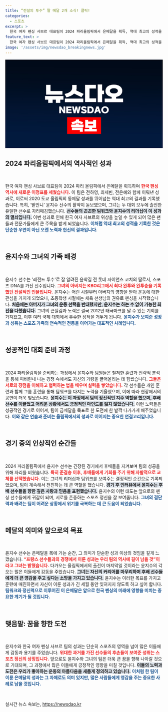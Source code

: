 ```yaml
---
title: “전설의 투수” 딸 메달 2개 소식! 클릭!
categories:
  - 스포츠
excerpt: >
  한국 여자 펜싱 사브르 대표팀이 2024 파리올림픽에서 은메달을 획득, 역대 최고의 성적을 기록했습니다. 특히 맏언니 윤지수는 전설의 투수 윤학길 전 코치의 딸로 주목받고 있습니다.
feature_text: >
  한국 여자 펜싱 사브르 대표팀이 2024 파리올림픽에서 은메달을 획득, 역대 최고의 성적을 기록했습니다. 특히 맏언니 윤지수는 전설의 투수 윤학길 전 코치의 딸로 주목받고 있습니다.
image: '/assets/img/newsdao_breakingnews.jpg'
---
```


<p><img src="/assets/img/newsdao_breakingnews.jpg" alt="ontimetimes 속보" /></p>

<h2 data-ke-size="size26">2024 파리올림픽에서의 역사적인 성과</h2>

<p data-ke-size="size16">&nbsp;</p>

<p>한국 여자 펜싱 사브르 대표팀이 2024 파리 올림픽에서 은메달을 획득하며 <b><span style="color: #ee2323;">한국 펜싱 역사에 새로운 이정표를 세웠습니다.</span></b> 이 팀은 전하영, 최세빈, 전은혜와 함께 이뤄낸 성과로, 이로써 2020 도쿄 올림픽의 동메달 성과를 뛰어넘는 역대 최고의 결과를 기록했습니다. 특히, ‘맏언니’ 윤지수 선수의 활약이 돋보였으며, 그녀는 두 대회 모두에 출전한 유일한 선수로 자리매김했습니다. <b><span style="background-color: #21538527;">선수들의 끈끈한 팀워크와 윤지수의 리더십이 이 성과의 열쇠입니다.</span></b> 이번 성과로 인해 한국 여자 사브르의 위상을 높일 수 있게 되어 많은 팬들과 전문가들에게 큰 주목을 받게 되었습니다. <b><span style="color: #1a5490;">이처럼 역대 최고의 성적을 기록한 것은 단순한 우연이 아닌 오랜 노력과 헌신의 결과입니다.</span></b></p>

<p data-ke-size="size16">&nbsp;</p>

<h2 data-ke-size="size26">윤지수와 그녀의 가족 배경</h2>

<p data-ke-size="size16">&nbsp;</p>

<p>윤지수 선수는 '레전드 투수'로 잘 알려진 윤학길 전 롯데 자이언츠 코치의 딸로서, 스포츠 DNA를 가진 선수입니다. <b><span style="color: #ee2323;">그녀의 아버지는 KBO리그에서 최다 완투와 완투승을 기록했던 전설적인 인물입니다.</span></b> 윤지수는 어린 시절부터 아버지의 영향을 받아 운동에 대한 관심을 가지게 되었으나, 초등학생 시절에는 체육 선생님의 권유로 펜싱을 시작했습니다. <b><span style="background-color: #21538527;">처음에는 아버지가 그녀의 운동 선택을 반대했지만, 윤지수는 하는 수 없이 가능한 최선을 다했습니다.</span></b> 그녀의 끈질김과 노력은 결국 2012년 태극마크를 달 수 있는 기회를 가져왔고, 이후 여러 국제 대회에서 우수한 성적을 거두게 됩니다. <b><span style="color: #1a5490;">윤지수가 보여준 성장과 성취는 스포츠 가족의 연속적인 전통을 이어가는 대표적인 사례입니다.</span></b></p>

<p data-ke-size="size16">&nbsp;</p>

<h2 data-ke-size="size26">성공적인 대회 준비 과정</h2>

<p data-ke-size="size16">&nbsp;</p>

<p>2024 파리올림픽을 준비하는 과정에서 윤지수와 팀원들은 철저한 훈련과 전략적 분석을 통해 피비린내 나는 경쟁 속에서도 자신의 기량을 끌어올리는 데 힘썼습니다. <b><span style="color: #ee2323;">그들은 서로의 장점을 이해하고 협력하는 법을 배우며 실력을 쌓았습니다.</span></b> 각 선수들은 개인 훈련과 함께 그룹 훈련을 통해 팀워크를 다지는 노력을 기울였으며, 이에 따라 현장에서의 공연이 더욱 빛났습니다. <b><span style="background-color: #21538527;">윤지수는 이 과정에서 팀의 정신적인 지주 역할을 했으며, 후배 선수를 이끌었고 어려운 상황에서도 긍정적인 마인드를 잃지 않았습니다.</span></b> 이런 노력들은 성공적인 경기로 이어져, 팀이 금메달을 목표로 한 도전에 한 발짝 다가가게 해주었습니다. <b><span style="color: #1a5490;">이와 같은 연습과 준비는 올림픽에서의 성과로 이어지는 중요한 연결고리입니다.</span></b></p>

<p data-ke-size="size16">&nbsp;</p>

<h2 data-ke-size="size26">경기 중의 인상적인 순간들</h2>

<p data-ke-size="size16">&nbsp;</p>

<p>2024 파리올림픽에서 윤지수 선수는 긴장된 경기에서 후배들을 지켜보며 팀의 성공을 위해 자리를 비웠습니다. <b><span style="color: #ee2323;">특히 준결승 이후, 후배들에게 기회를 주기 위해 자발적으로 교체를 선택했습니다.</span></b> 이는 그녀의 리더십과 팀워크를 보여주는 결정적인 순간으로 기록되었으며, 팀이 계속해서 전진하는 데 큰 역할을 했습니다. <b><span style="background-color: #21538527;">경기 후 인터뷰에서 윤지수는 후배 선수들을 향한 깊은 사랑과 믿음을 표현했습니다.</span></b> 윤지수의 이런 태도는 앞으로의 펜싱 선수들에게 귀감이 되며, 서로를 존중하는 스포츠 정신을 잘 보여줍니다. <b><span style="color: #1a5490;">그녀의 결단력과 배려는 팀이 어려운 상황에서 위기를 극복하는 데 큰 도움이 되었습니다.</span></b></p>

<p data-ke-size="size16">&nbsp;</p>

<h2 data-ke-size="size26">메달의 의미와 앞으로의 목표</h2>

<p data-ke-size="size16">&nbsp;</p>

<p>윤지수 선수는 은메달을 목에 거는 순간, 그 의미가 단순한 성과 이상의 것임을 깊게 느꼈습니다. <b><span style="color: #ee2323;">“프랑스 선수들과의 경쟁에서 이룬 성과는 우리 팀의 역사에 길이 남을 것”이라고 그녀는 밝혔습니다.</span></b> 다가오는 올림픽에서의 출전이 마지막일 것이라는 윤지수의 각오는 많은 이들에게 감동을 주었습니다. <b><span style="background-color: #21538527;">그녀는 자신의 커리어를 마무리하며 후배 선수들에게 더 큰 영감을 주고 싶다는 소망을 가지고 있습니다.</span></b> 윤지수는 이러한 목표를 가지고 훈련에 매진하면서 자신이 이룬 성과가 긴 세월 동안 잊혀지지 않도록 하고 싶어 합니다. <b><span style="color: #1a5490;">팀워크와 정신력으로 이루어진 이 은메달은 앞으로 한국 펜싱의 미래에 영향을 미치는 중요한 계기가 될 것입니다.</span></b></p>

<p data-ke-size="size16">&nbsp;</p>

<h2 data-ke-size="size26">맺음말: 꿈을 향한 도전</h2>

<p data-ke-size="size16">&nbsp;</p>

<p>윤지수와 한국 여자 펜싱 사브르 팀의 성과는 단순히 스포츠의 영역을 넘어 많은 이들에게 감동과 용기를 주었습니다. <b><span style="color: #ee2323;">위대한 과거를 가진 선수들의 후손들이 보여준 성취는 스포츠 정신의 상징입니다.</span></b> 앞으로도 윤지수와 그녀의 팀은 더욱 큰 꿈을 향해 나아갈 것으로 기대되며, 그 과정에서 많은 이들에게 긍정적인 영향을 미칠 것입니다. <b><span style="background-color: #21538527;">이들의 노력과 도전은 우리가 좋아하는 운동의 아름다움을 새롭게 정의하고 있습니다.</span></b> <b><span style="color: #1a5490;">이처럼 한 팀이 이룬 은메달의 성과는 그 자체로도 의미 있지만, 많은 사람들에게 영감을 주는 중요한 사례로 남을 것입니다.</span></b></p>

<p data-ke-size="size16">&nbsp;</p>
실시간 뉴스 속보는, <a href="https://newsdao.kr" rel="dofollow">https://newsdao.kr</a>


